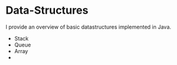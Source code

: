 Data-Structures
===============

I provide an overview of basic datastructures implemented in Java. 

- Stack 
- Queue 
- Array 
- 
